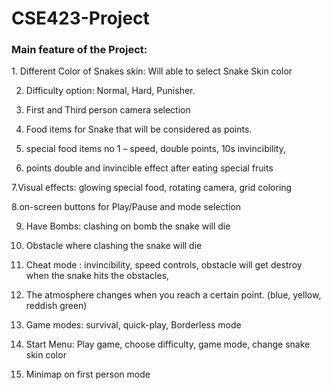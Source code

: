 # CSE423-Project
<h3>Main feature of the Project:</h3>
1. Different Color of Snakes skin: Will able to select Snake Skin color

2. Difficulty option: Normal, Hard, Punisher.

3. First and Third person camera selection

4. Food items for Snake that will be considered as points.

5. special food items no 1 – speed, double points, 10s invincibility,
   
6. points double and invincible effect after eating special fruits

7.Visual effects: glowing special food, rotating camera, grid coloring

8.on-screen buttons for Play/Pause and mode selection

9. Have Bombs: clashing  on bomb the snake will die

10. Obstacle where clashing the snake will die

11. Cheat mode : invincibility, speed controls, obstacle will get destroy when the snake hits the obstacles,
 
12. The atmosphere changes when you reach a certain point. (blue, yellow, reddish green)

13. Game modes: survival, quick-play, Borderless mode
 
14. Start Menu: Play game, choose difficulty, game mode, change snake skin color
 
15. Minimap on first person mode
 


